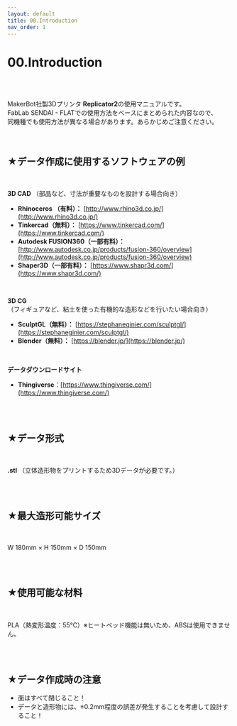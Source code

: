 ```yaml
---
layout: default
title: 00.Introduction
nav_order: 1
---
```


# 00.Introduction
<br><br>

MakerBot社製3Dプリンタ **Replicator2**の使用マニュアルです。<br>
FabLab SENDAI - FLATでの使用方法をベースにまとめられた内容なので、<br>
同機種でも使用方法が異なる場合があります。あらかじめご注意ください。<br>
<br>
<br>

## ★データ作成に使用するソフトウェアの例
<br>

**3D CAD** （部品など、寸法が重要なものを設計する場合向き）

* **Rhinoceros （有料）：** [http://www.rhino3d.co.jp/](http://www.rhino3d.co.jp/)  
* **Tinkercad（無料）：** [https://www.tinkercad.com/](https://www.tinkercad.com/)
* **Autodesk FUSION360（一部有料）：** [http://www.autodesk.co.jp/products/fusion-360/overview](http://www.autodesk.co.jp/products/fusion-360/overview)
* **Shaper3D（一部有料）：** [https://www.shapr3d.com/](https://www.shapr3d.com/)

<br>

**3D CG** （フィギュアなど、粘土を使った有機的な造形などを行いたい場合向き）

* **SculptGL（無料）：** [https://stephaneginier.com/sculptgl/](https://stephaneginier.com/sculptgl/)
* **Blender（無料）：** [https://blender.jp/](https://blender.jp/)

<br>

**データダウンロードサイト**

* **Thingiverse**：[https://www.thingiverse.com/](https://www.thingiverse.com/)

<br>
<br>

## ★データ形式
<br>

**.stl** （立体造形物をプリントするため3Dデータが必要です。）<br>

<br>
<br>

## ★最大造形可能サイズ
<br>

W 180mm × H 150mm × D 150mm<br>

<br>
<br>

## ★使用可能な材料
<br>

PLA（熱変形温度：55℃）※ヒートベッド機能は無いため、ABSは使用できません。

<br>
<br>

## ★データ作成時の注意

* 面はすべて閉じること！  
* データと造形物には、±0.2mm程度の誤差が発生することを考慮して設計すること！
